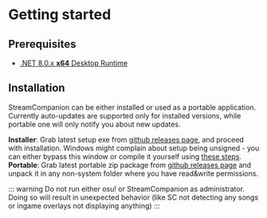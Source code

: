 # Getting started

## Prerequisites

* [.NET 8.0.x __x64__ Desktop Runtime](https://aka.ms/dotnet/8.0/windowsdesktop-runtime-win-x64.exe)

## Installation

StreamCompanion can be either installed or used as a portable application. Currently auto-updates are supported only for installed versions, while portable one will only notify you about new updates.  

__Installer__: Grab latest setup exe from [github releases page][dlLink], and proceed with installation. Windows might complain about setup being unsigned - you can either bypass this window or compile it yourself using [these steps][compileSC].  
__Portable__: Grab latest portable zip package from [github releases page][dlLink] and unpack it in any non-system folder where you have read&write permissions.

::: warning
Do not run either osu! or StreamCompanion as administrator. Doing so will result in unexpected behavior (like SC not detecting any songs or ingame overlays not displaying anything)
:::

[compileSC]: </development/SC/#i-just-want-to-compile-it-myself>
[dlLink]: <https://github.com/Piotrekol/StreamCompanion/releases/latest>
